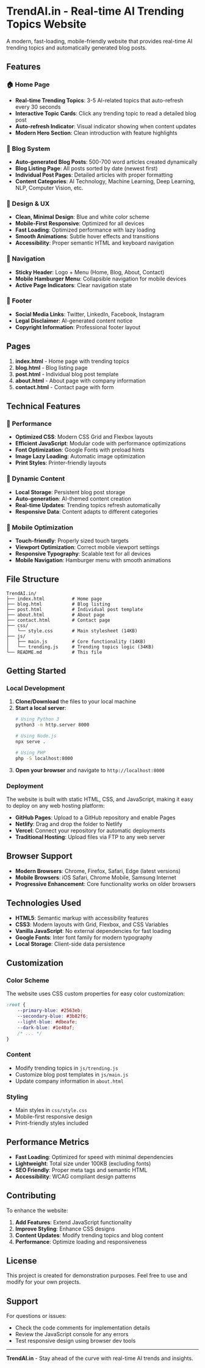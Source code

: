 # TrendAI.in - Real-time AI Trending Topics Website

A modern, fast-loading, mobile-friendly website that provides real-time AI trending topics and automatically generated blog posts.

## Features

### 🏠 Home Page
- **Real-time Trending Topics**: 3-5 AI-related topics that auto-refresh every 30 seconds
- **Interactive Topic Cards**: Click any trending topic to read a detailed blog post
- **Auto-refresh Indicator**: Visual indicator showing when content updates
- **Modern Hero Section**: Clean introduction with feature highlights

### 📝 Blog System
- **Auto-generated Blog Posts**: 500-700 word articles created dynamically
- **Blog Listing Page**: All posts sorted by date (newest first)
- **Individual Post Pages**: Detailed articles with proper formatting
- **Content Categories**: AI Technology, Machine Learning, Deep Learning, NLP, Computer Vision, etc.

### 🎨 Design & UX
- **Clean, Minimal Design**: Blue and white color scheme
- **Mobile-First Responsive**: Optimized for all devices
- **Fast Loading**: Optimized performance with lazy loading
- **Smooth Animations**: Subtle hover effects and transitions
- **Accessibility**: Proper semantic HTML and keyboard navigation

### 📱 Navigation
- **Sticky Header**: Logo + Menu (Home, Blog, About, Contact)
- **Mobile Hamburger Menu**: Collapsible navigation for mobile devices
- **Active Page Indicators**: Clear navigation state

### 🦶 Footer
- **Social Media Links**: Twitter, LinkedIn, Facebook, Instagram
- **Legal Disclaimer**: AI-generated content notice
- **Copyright Information**: Professional footer layout

## Pages

1. **index.html** - Home page with trending topics
2. **blog.html** - Blog listing page
3. **post.html** - Individual blog post template
4. **about.html** - About page with company information
5. **contact.html** - Contact page with form

## Technical Features

### 🚀 Performance
- **Optimized CSS**: Modern CSS Grid and Flexbox layouts
- **Efficient JavaScript**: Modular code with performance optimizations
- **Font Optimization**: Google Fonts with preload hints
- **Image Lazy Loading**: Automatic image optimization
- **Print Styles**: Printer-friendly layouts

### 🤖 Dynamic Content
- **Local Storage**: Persistent blog post storage
- **Auto-generation**: AI-themed content creation
- **Real-time Updates**: Trending topics refresh automatically
- **Responsive Data**: Content adapts to different categories

### 📱 Mobile Optimization
- **Touch-friendly**: Properly sized touch targets
- **Viewport Optimization**: Correct mobile viewport settings
- **Responsive Typography**: Scalable text for all devices
- **Mobile Navigation**: Hamburger menu with smooth animations

## File Structure

```
TrendAI.in/
├── index.html          # Home page
├── blog.html           # Blog listing
├── post.html           # Individual post template
├── about.html          # About page
├── contact.html        # Contact page
├── css/
│   └── style.css       # Main stylesheet (14KB)
├── js/
│   ├── main.js         # Core functionality (14KB)
│   └── trending.js     # Trending topics logic (34KB)
└── README.md           # This file
```

## Getting Started

### Local Development

1. **Clone/Download** the files to your local machine
2. **Start a local server**:
   ```bash
   # Using Python 3
   python3 -m http.server 8000
   
   # Using Node.js
   npx serve .
   
   # Using PHP
   php -S localhost:8000
   ```
3. **Open your browser** and navigate to `http://localhost:8000`

### Deployment

The website is built with static HTML, CSS, and JavaScript, making it easy to deploy on any web hosting platform:

- **GitHub Pages**: Upload to a GitHub repository and enable Pages
- **Netlify**: Drag and drop the folder to Netlify
- **Vercel**: Connect your repository for automatic deployments
- **Traditional Hosting**: Upload files via FTP to any web server

## Browser Support

- **Modern Browsers**: Chrome, Firefox, Safari, Edge (latest versions)
- **Mobile Browsers**: iOS Safari, Chrome Mobile, Samsung Internet
- **Progressive Enhancement**: Core functionality works on older browsers

## Technologies Used

- **HTML5**: Semantic markup with accessibility features
- **CSS3**: Modern layouts with Grid, Flexbox, and CSS Variables
- **Vanilla JavaScript**: No external dependencies for fast loading
- **Google Fonts**: Inter font family for modern typography
- **Local Storage**: Client-side data persistence

## Customization

### Color Scheme
The website uses CSS custom properties for easy color customization:

```css
:root {
    --primary-blue: #2563eb;
    --secondary-blue: #3b82f6;
    --light-blue: #dbeafe;
    --dark-blue: #1e40af;
    /* ... */
}
```

### Content
- Modify trending topics in `js/trending.js`
- Customize blog post templates in `js/main.js`
- Update company information in `about.html`

### Styling
- Main styles in `css/style.css`
- Mobile-first responsive design
- Print-friendly styles included

## Performance Metrics

- **Fast Loading**: Optimized for speed with minimal dependencies
- **Lightweight**: Total size under 100KB (excluding fonts)
- **SEO Friendly**: Proper meta tags and semantic HTML
- **Accessibility**: WCAG compliant design patterns

## Contributing

To enhance the website:

1. **Add Features**: Extend JavaScript functionality
2. **Improve Styling**: Enhance CSS designs
3. **Content Updates**: Modify trending topics and blog content
4. **Performance**: Optimize loading and responsiveness

## License

This project is created for demonstration purposes. Feel free to use and modify for your own projects.

## Support

For questions or issues:
- Check the code comments for implementation details
- Review the JavaScript console for any errors
- Test responsive design using browser dev tools

---

**TrendAI.in** - Stay ahead of the curve with real-time AI trends and insights.